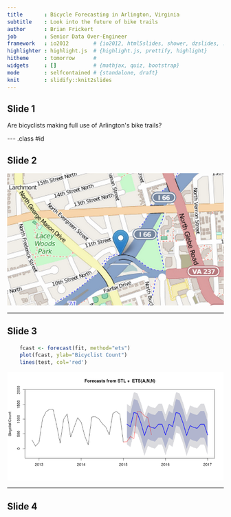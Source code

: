 ```yaml
---
title       : Bicycle Forecasting in Arlington, Virginia
subtitle    : Look into the future of bike trails
author      : Brian Frickert
job         : Senior Data Over-Engineer
framework   : io2012        # {io2012, html5slides, shower, dzslides, ...}
highlighter : highlight.js  # {highlight.js, prettify, highlight}
hitheme     : tomorrow      # 
widgets     : []            # {mathjax, quiz, bootstrap}
mode        : selfcontained # {standalone, draft}
knit        : slidify::knit2slides
---
```



## Slide 1

Are bicyclists making full use of Arlington's bike trails?

--- .class #id 

## Slide 2

![screen shot](screenshot.png)

---

## Slide 3


    

```r
    fcast <- forecast(fit, method="ets")
    plot(fcast, ylab="Bicyclist Count")
    lines(test, col='red')
```

![plot of chunk unnamed-chunk-2](assets/fig/unnamed-chunk-2-1.png) 

---

## Slide 4

